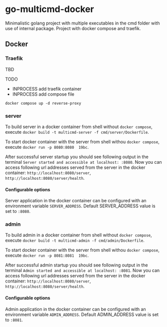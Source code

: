 # go-multicmd-docker

Minimalistic golang project with multiple executables in the cmd folder with use of internal package. Project with docker compose and traefik.

## Docker

### Traefik

TBD

TODO
- INPROCESS add traefik container
- INPROCESS add compose file 


`docker compose up -d reverse-proxy`

### server

To build server in a docker container from shell without `docker compose`, execute `docker build -t multicmd-server -f cmd/server/Dockerfile`.

To start docker container with the server from shell withou `docker compose`, execute  `docker run -p 8080:8080  19bc`. 

After successful server startup you should see following output in the terminal `Server started and accessible at localhost: :8080`. Now you can access following url addresses served from the server in the docker container: `http://localhost:8080/server`, `http://localhost:8080/server/health`.

#### Configurable options

Server application in the docker container can be configured with an environment variable `SERVER_ADDRESS`. Default SERVER_ADDRESS value is set to `:8080`.

### admin

To build admin in a docker container from shell without `docker compose`, execute `docker build -t multicmd-admin -f cmd/admin/Dockerfile`.

To start docker container with the server from shell withou `docker compose`, execute  `docker run -p 8081:8081  19bc`. 

After successful admin startup you should see following output in the terminal `Admin started and accessible at localhost: :8081`. Now you can access following url addresses served from the server in the docker container: `http://localhost:8080/server`, `http://localhost:8080/server/health`.

#### Configurable options

Admin application in the docker container can be configured with an environment variable `ADMIN_ADDRESS`. Default ADMIN_ADDRESS value is set to `:8081`.